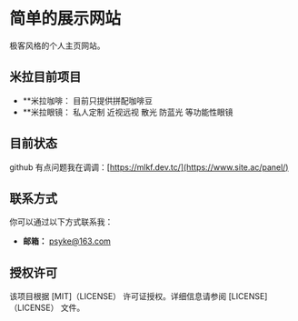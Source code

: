 # 简单的展示网站

极客风格的个人主页网站。

## 米拉目前项目

- **米拉咖啡： 目前只提供拼配咖啡豆
- **米拉眼镜： 私人定制 近视远视 散光 防蓝光 等功能性眼镜

## 目前状态

github 有点问题我在调调：[https://mlkf.dev.tc/](https://www.site.ac/panel/)

## 联系方式

你可以通过以下方式联系我：

- **邮箱：** psyke@163.com

## 授权许可

该项目根据 [MIT]（LICENSE） 许可证授权。详细信息请参阅 [LICENSE]（LICENSE） 文件。